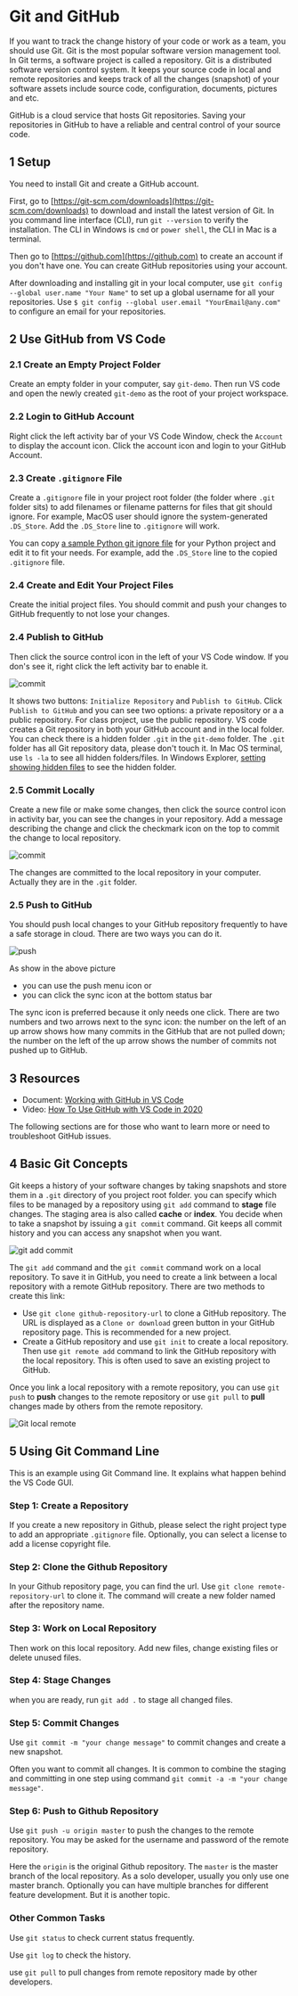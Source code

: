 # Git and GitHub

If you want to track the change history of your code or work as a team, you should use Git. Git is the most popular software version management tool. In Git terms, a software project is called a repository. Git is a distributed software version control system. It keeps your source code in local and remote repositories and keeps track of all the changes (snapshot) of your software assets include source code, configuration, documents, pictures and etc.

GitHub is a cloud service that hosts Git repositories. Saving your repositories in GitHub to have a reliable and central control of your source code.

## 1 Setup

You need to install Git and create a GitHub account.

First, go to [https://git-scm.com/downloads](https://git-scm.com/downloads) to download and install the latest version of Git. In you command line interface (CLI), run `git --version` to verify the installation. The CLI in Windows is `cmd` or `power shell`, the CLI in Mac is a terminal.

Then go to [https://github.com](https://github.com) to create an account if you don't have one. You can create GitHub repositories using your account.

After downloading and installing git in your local computer, use `git config --global user.name "Your Name"` to set up a global username for all your repositories. Use `$ git config --global user.email "YourEmail@any.com"` to configure an email for your repositories.

## 2 Use GitHub from VS Code

### 2.1 Create an Empty Project Folder

Create an empty folder in your computer, say `git-demo`. Then run VS code and open the newly created `git-demo` as the root of your project workspace.

### 2.2 Login to GitHub Account

Right click the left activity bar of your VS Code Window, check the `Account` to display the account icon. Click the account icon and login to your GitHub Account.

### 2.3 Create `.gitignore` File

Create a `.gitignore` file in your project root folder (the folder where `.git` folder sits) to add filenames or filename patterns for files that git should ignore. For example, MacOS user should ignore the system-generated `.DS_Store`. Add the `.DS_Store` line to `.gitignore` will work.

You can copy [a sample Python git ignore file](https://github.com/github/gitignore/blob/master/Python.gitignore) for your Python project and edit it to fit your needs. For example, add the `.DS_Store` line to the copied `.gitignore` file.

### 2.4 Create and Edit Your Project Files

Create the initial project files. You should commit and push your changes to GitHub frequently to not lose your changes.

### 2.4 Publish to GitHub

Then click the source control icon in the left of your VS Code window. If you don's see it, right click the left activity bar to enable it.

![commit](images/github.png)

It shows two buttons: `Initialize Repository` and `Publish to GitHub`. Click `Publish to GitHub` and you can see two options: a private repository or a a public repository. For class project, use the public repository. VS code creates a Git repository in both your GitHub account and in the local folder. You can check there is a hidden folder `.git` in the `git-demo` folder. The `.git` folder has all Git repository data, please don't touch it. In Mac OS terminal, use `ls -la` to see all hidden folders/files. In Windows Explorer, [setting showing hidden files](https://support.microsoft.com/en-us/help/4028316/windows-view-hidden-files-and-folders-in-windows-10) to see the hidden folder.

### 2.5 Commit Locally

Create a new file or make some changes, then click the source control icon in activity bar, you can see the changes in your repository. Add a message describing the change and click the checkmark icon on the top to commit the change to local repository.

![commit](images/commit.png)

The changes are committed to the local repository in your computer. Actually they are in the `.git` folder.

### 2.5 Push to GitHub

You should push local changes to your GitHub repository frequently to have a safe storage in cloud. There are two ways you can do it.

![push](images/push.png)

As show in the above picture

- you can use the push menu icon or
- you can click the sync icon at the bottom status bar

The sync icon is preferred because it only needs one click. There are two numbers and two arrows next to the sync icon: the number on the left of an up arrow shows how many commits in the GitHub that are not pulled down; the number on the left of the up arrow shows the number of commits not pushed up to GitHub.

## 3 Resources

- Document: [Working with GitHub in VS Code](https://code.visualstudio.com/docs/editor/github)
- Video: [How To Use GitHub with VS Code in 2020](https://youtu.be/OmX0o2iBVek)

The following sections are for those who want to learn more or need to troubleshoot GitHub issues.

## 4 Basic Git Concepts

Git keeps a history of your software changes by taking snapshots and store them in a `.git` directory of you project root folder. you can specify which files to be managed by a repository using `git add` command to **stage** file changes. The staging area is also called **cache** or **index**. You decide when to take a snapshot by issuing a `git commit` command. Git keeps all commit history and you can access any snapshot when you want.

![git add commit](images/git-add-commit.png)

The `git add` command and the `git commit` command work on a local repository. To save it in GitHub, you need to create a link between a local repository with a remote GitHub repository. There are two methods to create this link:

- Use `git clone github-repository-url` to clone a GitHub repository. The URL is displayed as a `Clone or download` green button in your GitHub repository page. This is recommended for a new project.
- Create a GitHub repository and use `git init` to create a local repository. Then use `git remote add` command to link the GitHub repository with the local repository. This is often used to save an existing project to GitHub.

Once you link a local repository with a remote repository, you can use `git push` to **push** changes to the remote repository or use `git pull` to **pull** changes made by others from the remote repository.

![Git local remote](./images/git-local-remote.png)

## 5 Using Git Command Line

This is an example using Git Command line. It explains what happen behind the VS Code GUI.

### Step 1: Create a Repository

If you create a new repository in Github, please select the right project type to add an appropriate `.gitignore` file. Optionally, you can select a license to add a license copyright file.

### Step 2: Clone the Github Repository

In your Github repository page, you can find the url. Use `git clone remote-repository-url` to clone it. The command will create a new folder named after the repository name.

### Step 3: Work on Local Repository

Then work on this local repository. Add new files, change existing files or delete unused files.

### Step 4: Stage Changes

when you are ready, run `git add .` to stage all changed files.

### Step 5: Commit Changes

Use `git commit -m "your change message"` to commit changes and create a new snapshot.

Often you want to commit all changes. It is common to combine the staging and committing in one step using command `git commit -a -m "your change message"`.

### Step 6: Push to Github Repository

Use `git push -u origin master` to push the changes to the remote repository. You may be asked for the username and password of the remote repository.

Here the `origin` is the original Github repository. The `master` is the master branch of the local repository. As a solo developer, usually you only use one master branch. Optionally you can have multiple branches for different feature development. But it is another topic.

### Other Common Tasks

Use `git status` to check current status frequently.

Use `git log` to check the history.

use `git pull` to pull changes from remote repository made by other developers.
